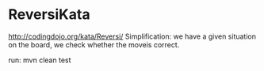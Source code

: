# ReversiKata

http://codingdojo.org/kata/Reversi/
Simplification: we have a given situation on the board, we check whether the moveis correct.

run: mvn clean test